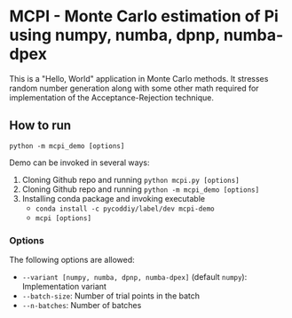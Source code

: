 # MCPI - Monte Carlo estimation of Pi using numpy, numba, dpnp, numba-dpex

This is a "Hello, World" application in Monte Carlo methods. It stresses random number generation along with some other math required for implementation of the Acceptance-Rejection technique.

## How to run

`python -m mcpi_demo [options]`

Demo can be invoked in several ways:

1. Cloning Github repo and running `python mcpi.py [options]`
2. Cloning Github repo and running `python -m mcpi_demo [options]`
3. Installing conda package and invoking executable
   * `conda install -c pycoddiy/label/dev mcpi-demo`
   * `mcpi [options]`

### Options

The following options are allowed:
* `--variant [numpy, numba, dpnp, numba-dpex]` (default `numpy`): Implementation variant
* `--batch-size`: Number of trial points in the batch
* `--n-batches`:  Number of batches
